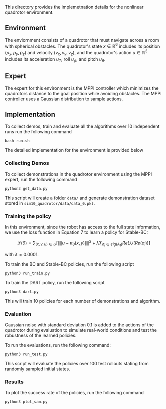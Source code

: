 This directory provides the implemetnation details for the nonlinear quadrotor environment.

## Environment
The enviornment consists of a quadrotor that must navigate across a room with spherical obstacles.
The quadrotor's state $x \in \mathbb{R}^6$ includes its position $(p_x, p_y, p_z)$ and velocity $(v_x, v_y, v_z)$, and the quadrotor's action $u \in \mathbb{R}^3$ includes its acceleration $u_T$, roll $u_\phi$, and pitch $u_\theta$. 

## Expert
The expert for this environment is the MPPI controller which minimizes the quadrotors distance to the goal position while avoiding obstacles. The MPPI controller uses a Gaussian distribution to sample actions.

## Implementation
To collect demos, train and evaluate all the algorithms over 10 independent runs run the following command
```
bash run.sh
```

The detailed implementation for the environment is provided below

### Collecting Demos
To collect demonstrations in the quadrotor environment using the MPPI expert, run the following command
```
python3 get_data.py
```
This script will create a folder `data/` and generate demonstration dataset stored in `sim10_quadrotor/data/data_0.pkl`.

### Training the policy
In this environment, since the robot has access to the full state information, we use the loss function in Equation 7 to learn a policy for Stable-BC:

$$
\mathcal L(\theta) = \sum_{(x, y, u) \in \mathcal D}\Big [ \|\|u - \pi_\theta(x, y)\|\|^2 + \lambda \sum_{\sigma_i \in eig(A_1)} ReLU(Re(\sigma_i)) \Big]
$$

with $\lambda = 0.0001$. 

To train the BC and Stable-BC policies, run the following script
```
python3 run_train.py
```
To train the DART policy, run the following script
```
python3 dart.py
```

This will train 10 policies for each number of demonstrations and algorithm.

### Evaluation
Gaussian noise with standard deviation 0.1 is added to the actions of the quadrotor during evaluation to simulate real-world conditions and test the robustness of the learned policies. 

To run the evaluations, run the following command:
```
python3 run_test.py
```

This script will evaluate the policies over 100 test rollouts stating from randomly sampled initial states.

### Results
To plot the success rate of the policies, run the following command
```
python3 plot_sam.py
```
